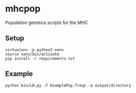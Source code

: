 # mhcpop
Population genetics scripts for the MHC

## Setup

```
virtualenv -p python3 venv
source venv/bin/activate
pip install -r requirements.txt
```

## Example

```
python bin/LD.py -f ExamplePop.freqs -o output/directory
```
